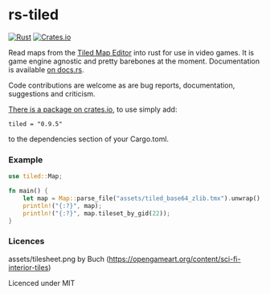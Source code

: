 # rs-tiled

[![Rust](https://github.com/mapeditor/rs-tiled/actions/workflows/rust.yml/badge.svg)](https://github.com/mapeditor/rs-tiled/actions/workflows/rust.yml)
[![Crates.io](https://img.shields.io/crates/v/tiled.svg)](https://crates.io/crates/tiled)

Read maps from the [Tiled Map Editor](http://www.mapeditor.org/) into rust for use in video games. It is game engine agnostic and pretty barebones at the moment. Documentation is available [on docs.rs](https://docs.rs/tiled/).

Code contributions are welcome as are bug reports, documentation, suggestions and criticism.

[There is a package on crates.io](https://crates.io/crates/tiled), to use simply add:

```
tiled = "0.9.5"
```

to the dependencies section of your Cargo.toml.

### Example

```rust
use tiled::Map;

fn main() {
    let map = Map::parse_file("assets/tiled_base64_zlib.tmx").unwrap();
    println!("{:?}", map);
    println!("{:?}", map.tileset_by_gid(22));
}
```

### Licences

assets/tilesheet.png by Buch (https://opengameart.org/content/sci-fi-interior-tiles)

Licenced under MIT
